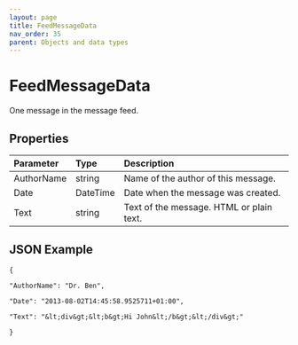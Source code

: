 ```yaml
---
layout: page
title: FeedMessageData
nav_order: 35
parent: Objects and data types
---
```


# FeedMessageData

One message in the message feed.

## Properties

| Parameter | Type   | Description                                                 |
|:----------|:-------|:------------------------------------------------------------|
| AuthorName | string | Name of the author of this message. |
| Date | DateTime | Date when the message was created. |
| Text | string | Text of the message. HTML or plain text. |

## JSON Example

```
{

"AuthorName": "Dr. Ben",

"Date": "2013-08-02T14:45:58.9525711+01:00",

"Text": "&lt;div&gt;&lt;b&gt;Hi John&lt;/b&gt;&lt;/div&gt;"

}
```
